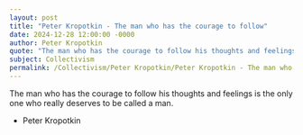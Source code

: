 ```yaml
---
layout: post
title: "Peter Kropotkin - The man who has the courage to follow"
date: 2024-12-28 12:00:00 -0000
author: Peter Kropotkin
quote: "The man who has the courage to follow his thoughts and feelings is the only one who really deserves to be called a man."
subject: Collectivism
permalink: /Collectivism/Peter Kropotkin/Peter Kropotkin - The man who has the courage to follow
---
```


The man who has the courage to follow his thoughts and feelings is the only one who really deserves to be called a man.

- Peter Kropotkin
